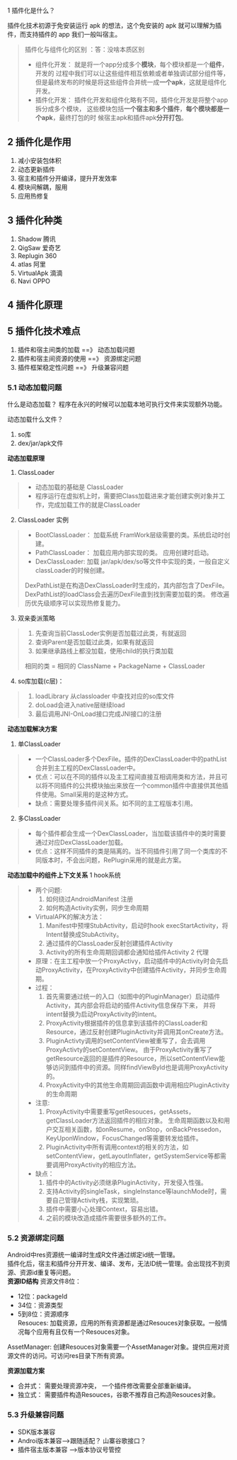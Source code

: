 1 插件化是什么？

插件化技术初源于免安装运行 apk 的想法，这个免安装的 apk 就可以理解为插件，而支持插件的 app 我们一般叫宿主。

> 插件化与组件化的区别 ：答：没啥本质区别
>
> * 组件化开发：
>   就是将一个app分成多个**模块**，每个模块都是一个**组件**，开发的 过程中我们可以让这些组件相互依赖或者单独调试部分组件等，但是最终发布的时候是将这些组件合并统一成**一个apk**，这就是组件化开发。
> * 插件化开发：
>   插件化开发和组件化略有不同，插件化开发是将整个app拆分成多个模块， 这些模块包括**一个宿主和多个插件**，**每个模块都是一个apk**，最终打包的时 候宿主apk和插件apk**分开打包**。

## 2 插件化是作用

1. 减小安装包体积
2. 动态更新插件
3. 宿主和插件分开编译，提升开发效率
4. 模块间解耦，服用
5. 应用热修复

## 3 插件化种类

1. Shadow 腾讯
2. QigSaw 爱奇艺
3. Replugin 360
4. atlas 阿里
5. VirtualApk 滴滴
6. Navi OPPO

## 4 插件化原理

## 5 插件化技术难点

1. 插件和宿主间类的加载 ==》 动态加载问题
2. 插件和宿主间资源的使用 ==》 资源绑定问题
3. 插件框架稳定性问题  ==》 升级兼容问题

### 5.1 动态加载问题

什么是动态加载？
程序在永兴的时候可以加载本地可执行文件来实现额外功能。

动态加载什么文件？

1. so库
2. dex/jar/apk文件

**动态加载原理**

1. ClassLoader

> * 动态加载的基础是 ClassLoader
> * 程序运行在虚拟机上时，需要把Class加载进来才能创建实例对象并工作，完成加载工作的就是ClassLoader

2. ClassLoader 实例

> * BootClassLoader： 加载系统 FramWork层级需要的类。系统启动时创建。
> * PathClassLoader： 加载应用内部实现的类。 应用创建时启动。
> * DexClassLoader: 加载 jar/apk/dex/so等文件中实现的类，一般自定义classLoader的时候创建。
>
> DexPathList是在构造DexClassLoader时生成的，其内部包含了DexFile。
> DexPathList的loadClass会去遍历DexFile直到找到需要加载的类。
> 修改遍历优先级顺序可以实现热修复能力。

3. 双亲委派策略

> 1. 先查询当前ClassLoder实例是否加载过此类，有就返回
> 2. 查询Parent是否加载过此类，如果有就返回
> 3. 如果继承路线上都没加载，使用child的执行类加载
>
> 相同的类 = 相同的 ClassName + PackageName + ClassLoader

4. so库加载(c层)：

> 1. loadLibrary 从classloader 中查找对应的so库文件
> 2. doLoad会进入native层继续load
> 3. 最后调用JNI-OnLoad接口完成JNI接口的注册

**动态加载解决方案**

1. 单ClassLoader

> * 一个ClassLoader多个DexFile。插件的DexClassLoader中的pathList合并到主工程的DexClassLoader中。
> * 优点：可以在不同的插件以及主工程间直接互相调用类和方法，并且可以将不同插件的公共模块抽出来放在一个common插件中直接供其他插件使用。Small采用的是这种方式。
> * 缺点：需要处理多插件间关系。如不同的主工程版本引用。

2. 多ClassLoader

> * 每个插件都会生成一个DexClassLoader，当加载该插件中的类时需要通过对应DexClassLoader加载。
> * 优点：这样不同插件的类是隔离的。当不同插件引用了同一个类库的不同版本时，不会出问题，RePlugin采用的就是此方案。

**动态加载中的组件上下文关系**
1 hook系统
> * 两个问题:
>   1. 如何绕过AndroidManifest 注册
>   2. 如何构造Activity实例，同步生命周期
> * VirtualAPK的解决方法：
>   1. Manifest中预埋StubActivity，启动时hook execStartActivity，将Intent替换成StubActivity。
>   2. 通过插件的ClassLoader反射创建插件Activity
>   3. Activity的所有生命周期回调都会通知给插件Activity
2 代理
> * 原理：在主工程中放一个ProxyActivy，启动插件中的Activity时会先启动ProxyActivity，在ProxyActivity中创建插件Activity，并同步生命周期。
> * 过程：
>   1. 首先需要通过统一的入口（如图中的PluginManager）启动插件Activity，其内部会将启动的插件Activity信息保存下来，
       并将intent替换为启动ProxyActivity的intent。
>   2. ProxyActivity根据插件的信息拿到该插件的ClassLoader和Resource，通过反射创建PluginActivity并调用其onCreate方法。
>   3. PluginActivty调用的setContentView被重写了，会去调用ProxyActivty的setContentView。
       由于ProxyActivity重写了getResource返回的是插件的Resource，所以setContentView能够访问到插件中的资源。同样findViewById也是调用ProxyActivity的。
>   4. ProxyActivity中的其他生命周期回调函数中调用相应PluginActivity的生命周期
> * 注意:
>   1. ProxyActivity中需要重写getResouces，getAssets，getClassLoader方法返回插件的相应对象。
       生命周期函数以及和用户交互相关函数，如onResume，onStop，onBackPressedon，KeyUponWindow，FocusChanged等需要转发给插件。
>   2. PluginActivity中所有调用context的相关的方法，如setContentView，getLayoutInflater，getSystemService等都需要调用ProxyActivity的相应方法。
> * 缺点：
>   1. 插件中的Activity必须继承PluginActivity，开发侵入性强。  
>   2. 支持Activity的singleTask，singleInstance等launchMode时，需要自己管理Activity栈，实现繁琐。   
>   3. 插件中需要小心处理Context，容易出错。    
>   4. 之前的模块改造成插件需要很多额外的工作。  

### 5.2 资源绑定问题
Android中res资源统一编译时生成R文件通过绑定id统一管理。  
插件化后，宿主和插件分开开发、编译、发布，无法ID统一管理。会出现找不到资源、资源id重复等问题。  
**资源ID结构**
资源文件8位：  
* 12位：packageId  
* 34位：资源类型  
* 5到8位：资源顺序  
Resouces:
  加载资源，应用的所有资源都是通过Resouces对象获取。一般情况每个应用有且仅有一个Resouces对象。
  
AssetManager:
创建Resouces对象需要一个AssetManager对象。提供应用对资源文件的访问。可访问res目录下所有资源。  

**资源加载方案**
* 合并式： 需要处理资源冲突， 一个插件修改需要全部重新编译。
* 独立式： 需要插件构造Resouces，谷歌不推荐自己构造Resouces对象。

### 5.3 升级兼容问题
* SDK版本兼容
* Androi版本兼容-->跟随适配？ 山寨谷歌接口？
* 插件宿主版本兼容 -->版本协议号管控